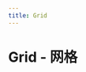 ```yaml
---
title: Grid
---
```


# Grid - 网格

<ClientOnly>
  <grid-demos></grid-demos>
  <grid-demos-2></grid-demos-2>
  <grid-demos-3></grid-demos-3>
  <grid-demos-4></grid-demos-4>
</ClientOnly>